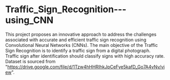 # Traffic_Sign_Recognition---using_CNN
This project proposes an innovative approach to address the challenges associated with accurate and efficient traffic sign recognition using Convolutional Neural Networks (CNNs). The main objective of the Traffic Sign Recognition is to identify a traffic sign from a digital photograph. 
Traffic sign after identification should classify signs with high accuracy rate.
Dataset is sourced from "https://drive.google.com/file/d/1Tzw4hHHRIhkJpCeFye5kafD_Go7A4vNv/view".

